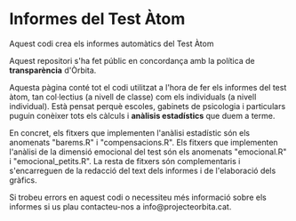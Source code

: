 # Informes del Test Àtom
Aquest codi crea els informes automàtics del Test Àtom

Aquest repositori s'ha fet públic en concordança amb la política de **transparència** d'Òrbita. 

Aquesta pàgina conté tot el codi utilitzat a l'hora de fer els informes del test àtom, tan col·lectius (a nivell de classe) com els individuals (a nivell individual). Està pensat perquè escoles, gabinets de psicologia i particulars puguin conèixer tots els càlculs i **anàlisis estadístics** que duem a terme. 

En concret, els fitxers que implementen l'anàlisi estadístic són els anomenats "barems.R" i "compensacions.R". Els fitxers que implementen l'anàlisi de la dimensió emocional del test són els anomenats "emocional.R" i "emocional_petits.R". La resta de fitxers són complementaris i s'encarreguen de la redacció del text dels informes i de l'elaboració dels gràfics. 

Si trobeu errors en aquest codi o necessiteu més informació sobre els informes si us plau contacteu-nos a info\@projecteorbita.cat.